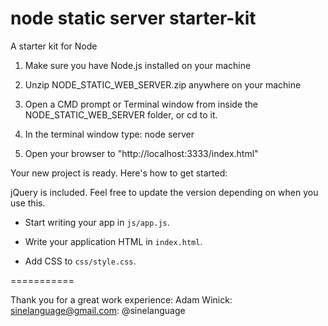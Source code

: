 node static server starter-kit
===========

A starter kit for Node

1) Make sure you have Node.js installed on your machine

2) Unzip NODE_STATIC_WEB_SERVER.zip anywhere on your machine

3) Open a CMD prompt or Terminal window from inside the NODE_STATIC_WEB_SERVER folder, or cd to it.

4) In the terminal window type:   node server

5) Open your browser to "http://localhost:3333/index.html"

Your new project is ready.  Here's how to get started:

jQuery is included.  Feel free to update the version depending on when you use this.

- Start writing your app in `js/app.js`.

- Write your application HTML in `index.html`.

- Add CSS to `css/style.css`.

===========

Thank you for a great work experience:  Adam Winick: sinelanguage@gmail.com: @sinelanguage